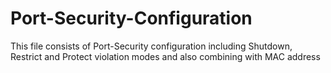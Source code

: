 # Port-Security-Configuration
This file consists of Port-Security configuration including Shutdown, Restrict and Protect violation modes and also combining with MAC address
